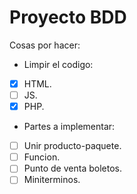 # Proyecto BDD
Cosas por hacer:
- Limpir el codigo:
- [X] HTML.
- [ ] JS.
- [X] PHP.
- Partes a implementar:
- [ ] Unir producto-paquete.
- [ ] Funcion.
- [ ] Punto de venta boletos.
- [ ] Miniterminos.
